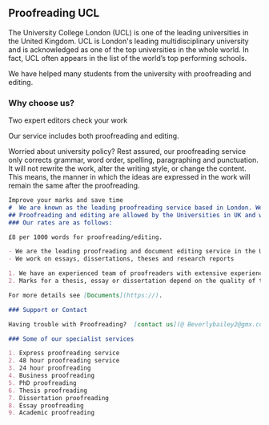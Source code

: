## Proofreading UCL

The University College London (UCL) is one of the leading universities in the United Kingdom. UCL is London's leading multidisciplinary university and is acknowledged as one of the top universities in the whole world. In fact, UCL often appears in the list of the world’s top performing schools.

We have helped many students from the university with proofreading and editing.

### Why choose us?

Two expert editors check your work

Our service includes both proofreading and editing.

Worried about university policy? Rest assured, our proofreading service only corrects grammar, word order, spelling, paragraphing and punctuation. It will not rewrite the work, alter the writing style, or change the content. This means, the manner in which the ideas are expressed in the work will remain the same after the proofreading.
```markdown
Improve your marks and save time
#  We are known as the leading proofreading service based in London. We work with UK and international students to improve their essays, theses, dissertations and research projects.
## Proofreading and editing are allowed by the Universities in UK and we are one of the preferred service providers when it comes to editing or proofreading.
### Our rates are as follows:

£8 per 1000 words for proofreading/editing. 

- We are the leading proofreading and document editing service in the UK.
- We work on essays, dissertations, theses and research reports

1. We have an experienced team of proofreaders with extensive experience with all types of documents.
2. Marks for a thesis, essay or dissertation depend on the quality of the writing, hence the value of our proofreading service.

For more details see [Documents](https://).

### Support or Contact

Having trouble with Proofreading?  [contact us](@ Beverlybailey2@gmx.co.uk) and we’ll help you sort it out.

### Some of our specialist services

1. Express proofreading service
2. 48 hour proofreading service
3. 24 hour proofreading
4. Business proofreading 
5. PhD proofreading
6. Thesis proofreading
7. Dissertation proofreading
8. Essay proofreading
9. Academic proofreading
